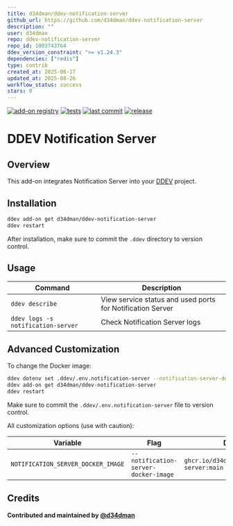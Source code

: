 ```yaml
---
title: d34dman/ddev-notification-server
github_url: https://github.com/d34dman/ddev-notification-server
description: ""
user: d34dman
repo: ddev-notification-server
repo_id: 1003743764
ddev_version_constraint: ">= v1.24.3"
dependencies: ["redis"]
type: contrib
created_at: 2025-06-17
updated_at: 2025-08-26
workflow_status: success
stars: 0
---
```


[![add-on registry](https://img.shields.io/badge/DDEV-Add--on_Registry-blue)](https://addons.ddev.com)
[![tests](https://github.com/d34dman/ddev-notification-server/actions/workflows/tests.yml/badge.svg?branch=main)](https://github.com/d34dman/ddev-notification-server/actions/workflows/tests.yml?query=branch%3Amain)
[![last commit](https://img.shields.io/github/last-commit/d34dman/ddev-notification-server)](https://github.com/d34dman/ddev-notification-server/commits)
[![release](https://img.shields.io/github/v/release/d34dman/ddev-notification-server)](https://github.com/d34dman/ddev-notification-server/releases/latest)

# DDEV Notification Server

## Overview

This add-on integrates Notification Server into your [DDEV](https://ddev.com/) project.

## Installation

```bash
ddev add-on get d34dman/ddev-notification-server
ddev restart
```

After installation, make sure to commit the `.ddev` directory to version control.

## Usage

| Command | Description |
| ------- | ----------- |
| `ddev describe` | View service status and used ports for Notification Server |
| `ddev logs -s notification-server` | Check Notification Server logs |

## Advanced Customization

To change the Docker image:

```bash
ddev dotenv set .ddev/.env.notification-server --notification-server-docker-image="ghcr.io/d34dman/notification-server:main"
ddev add-on get d34dman/ddev-notification-server
ddev restart
```

Make sure to commit the `.ddev/.env.notification-server` file to version control.

All customization options (use with caution):

| Variable | Flag | Default |
| -------- | ---- | ------- |
| `NOTIFICATION_SERVER_DOCKER_IMAGE` | `--notification-server-docker-image` | `ghcr.io/d34dman/notification-server:main` |

## Credits

**Contributed and maintained by [@d34dman](https://github.com/d34dman)**
